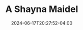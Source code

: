 ---
title: A Shayna Maidel
Theatre: Apex Theatre Studio
Venue: The Waterworks
Season: 11
date: 2024-06-17T20:27:52-04:00
opening_date: 2024-01-12
closing_date: 2024-01-14
showtimes: 
- 2024-01-12 19:30:00
- 2024-01-13 14:00:00
- 2024-01-14 14:00:00
featured_image: 2024-A-Shayna-Maidel.webp
featured_image_alt: "Promotional image for 'A Shayna Maidel' presented by Apex Theatre Studio, featuring a close-up of a woman's hand gripping the handle of a vintage suitcase, symbolizing travel and the journey central to the play's narrative."
featured_image_caption: "The image captures a poignant detail from 'A Shayna Maidel,' where a vintage suitcase hints at the themes of journey and reunion that unfold in the story."
program:
Website: 
Tickets: 
show_details: 
cast:
crew:
orchestra:
genres: 
Description: 
---